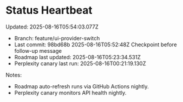 # Status Heartbeat

Updated: 2025-08-16T05:54:03.077Z

- Branch: feature/ui-provider-switch
- Last commit: 98bd68b 2025-08-16T05:52:48Z Checkpoint before follow-up message
- Roadmap last updated: 2025-08-16T05:23:34.531Z
- Perplexity canary last run: 2025-08-16T00:21:19.130Z

Notes:
- Roadmap auto-refresh runs via GitHub Actions nightly.
- Perplexity canary monitors API health nightly.
